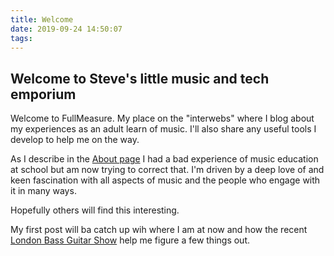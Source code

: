 ```yaml
---
title: Welcome
date: 2019-09-24 14:50:07
tags:
---
```


## Welcome to Steve's little music and tech emporium

Welcome to FullMeasure. My place on the "interwebs" where I blog about my experiences as an adult learn of music. I'll also share any useful tools I develop to help me on the way.

As I describe in the [About page](/about) I had a bad experience of music education at school but am now trying to correct that. I'm driven by a deep love of and keen fascination with all aspects of music and the people who engage with it in many ways.

Hopefully others will find this interesting.

My first post will ba catch up wih where I am at now and how the recent [London Bass Guitar Show](https://www.ukguitarshow.com/) help me figure a few things out.
